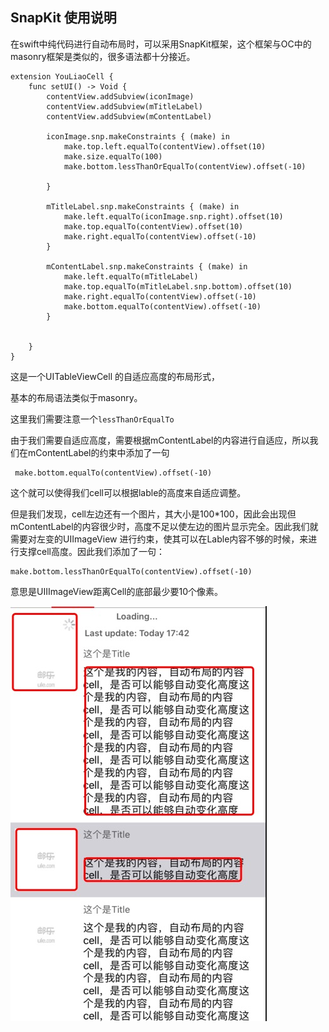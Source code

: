 ## SnapKit 使用说明

在swift中纯代码进行自动布局时，可以采用SnapKit框架，这个框架与OC中的masonry框架是类似的，很多语法都十分接近。

	extension YouLiaoCell {
	    func setUI() -> Void {
	        contentView.addSubview(iconImage)
	        contentView.addSubview(mTitleLabel)
	        contentView.addSubview(mContentLabel)
	        
	        iconImage.snp.makeConstraints { (make) in
	            make.top.left.equalTo(contentView).offset(10)
	            make.size.equalTo(100)
	            make.bottom.lessThanOrEqualTo(contentView).offset(-10)
	    
	        }
	        
	        mTitleLabel.snp.makeConstraints { (make) in
	            make.left.equalTo(iconImage.snp.right).offset(10)
	            make.top.equalTo(contentView).offset(10)
	            make.right.equalTo(contentView).offset(-10)
	        }
	        
	        mContentLabel.snp.makeConstraints { (make) in
	            make.left.equalTo(mTitleLabel)
	            make.top.equalTo(mTitleLabel.snp.bottom).offset(10)
	            make.right.equalTo(contentView).offset(-10)
	            make.bottom.equalTo(contentView).offset(-10)
	        }
	    
	        
	    }
	}

这是一个UITableViewCell 的自适应高度的布局形式，

基本的布局语法类似于masonry。

这里我们需要注意一个`lessThanOrEqualTo`

由于我们需要自适应高度，需要根据mContentLabel的内容进行自适应，所以我们在mContentLabel的约束中添加了一句

	 make.bottom.equalTo(contentView).offset(-10)
	 
这个就可以使得我们cell可以根据lable的高度来自适应调整。

但是我们发现，cell左边还有一个图片，其大小是100*100，因此会出现但mContentLabel的内容很少时，高度不足以使左边的图片显示完全。因此我们就需要对左变的UIImageView 进行约束，使其可以在Lable内容不够的时候，来进行支撑cell高度。因此我们添加了一句：

	make.bottom.lessThanOrEqualTo(contentView).offset(-10)

意思是UIIImageView距离Cell的底部最少要10个像素。

![](./Resource/28.png)
